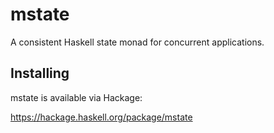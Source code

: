 # mstate

A consistent Haskell state monad for concurrent applications.

## Installing

mstate is available via Hackage:

https://hackage.haskell.org/package/mstate
